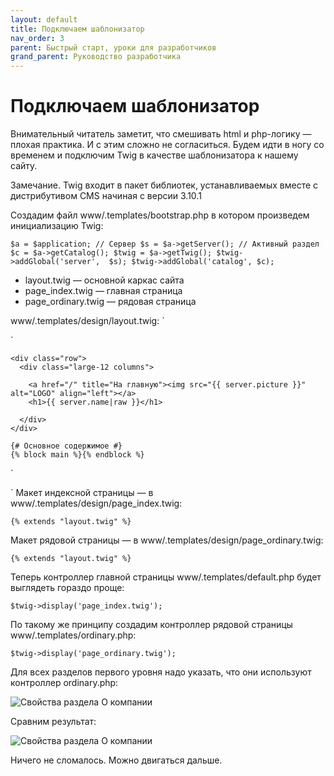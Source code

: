 ```yaml
---
layout: default
title: Подключаем шаблонизатор
nav_order: 3
parent: Быстрый старт, уроки для разработчиков
grand_parent: Руководство разработчика
---
```


# Подключаем шаблонизатор

Внимательный читатель заметит, что смешивать html и php-логику — плохая практика. И с этим сложно не согласиться. Будем идти в ногу со временем и подключим Twig в качестве шаблонизатора к нашему сайту.

Замечание. Twig входит в пакет библиотек, устанавливаемых вместе с дистрибутивом CMS начиная с версии 3.10.1

Создадим файл www/.templates/bootstrap.php в котором произведем инициализацию Twig:

`$a = $application;
// Сервер
$s = $a->getServer();
// Активный раздел
$c = $a->getCatalog();
$twig = $a->getTwig();
$twig->addGlobal('server',  $s);
$twig->addGlobal('catalog', $c);
`

* layout.twig — основной каркас сайта
* page_index.twig — главная страница
* page_ordinary.twig — рядовая страница

www/.templates/design/layout.twig:
`<!doctype html>
<html class="no-js" lang="ru">
  <head>
    <meta charset="utf-8" />
    <meta name="viewport" content="width=device-width, initial-scale=1.0" />
  </head>
  <body>`
 
    <div class="row">
      <div class="large-12 columns">
 
        <a href="/" title="На главную"><img src="{{ server.picture }}" alt="LOGO" align="left"></a>
        <h1>{{ server.name|raw }}</h1>
 
      </div>
    </div>
 
    {# Основное содержимое #}   
    {% block main %}{% endblock %}   
 
`  </body> 
</html>
`
Макет индексной страницы — в www/.templates/design/page_index.twig:

`{% extends "layout.twig" %}`
 

Макет рядовой страницы — в www/.templates/design/page_ordinary.twig:

`{% extends "layout.twig" %}`
 

Теперь контроллер главной страницы www/.templates/default.php будет выглядеть гораздо проще:

`$twig->display('page_index.twig');`
 

По такому же принципу создадим контроллер рядовой страницы www/.templates/ordinary.php:

`$twig->display('page_ordinary.twig');`
 

Для всех разделов первого уровня надо указать, что они используют контроллер ordinary.php:

![Свойства раздела О компании]({{site.baseurl}}/images/pic10.png)

Сравним результат:

![Свойства раздела О компании]({{site.baseurl}}/images/pic7.png)

Ничего не сломалось. Можно двигаться дальше.